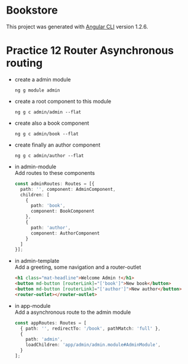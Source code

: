 # Bookstore

This project was generated with [Angular CLI](https://github.com/angular/angular-cli) version 1.2.6.

# Practice 12 Router Asynchronous routing

- create a admin module  
  ```
  ng g module admin
  ```
- create a root component to this module 
  ```
  ng g c admin/admin --flat
  ```
- create also a book component
  ```
  ng g c admin/book --flat
  ```
- create finally an author component  
  ```
  ng g c admin/author --flat
  ```
- in admin-module  
  Add routes to these components
  ```typescript
  const adminRoutes: Routes = [{
    path: '', component: AdminComponent,
    children: [
      {
        path: 'book',
        component: BookComponent
      },
      {
        path: 'author',
        component: AuthorComponent
      }
    ]
  }];
  ```
- in admin-template  
  Add a greeting, some navigation and a router-outlet
  ```html
  <h1 class="mat-headline">Welcome Admin !</h1>
  <button md-button [routerLink]="['book']">New book</button>
  <button md-button [routerLink]="['author']">New author</button>
  <router-outlet></router-outlet>
  ```
- in app-module  
  Add a asynchronous route to the admin module
  ```typescript
  const appRoutes: Routes = [
    { path: '', redirectTo: '/book', pathMatch: 'full' },
    {
      path: 'admin',
      loadChildren: 'app/admin/admin.module#AdminModule',
    }
  ];
  ```